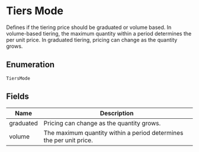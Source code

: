 # Tiers Mode

Defines if the tiering price should be graduated or volume based. In volume-based tiering, the maximum quantity within a period determines the per unit price. In graduated tiering, pricing can change as the quantity grows.

## Enumeration

`TiersMode`

## Fields

| Name | Description |
|  --- | --- |
| graduated | Pricing can change as the quantity grows. |
| volume | The maximum quantity within a period determines the per unit price. |
